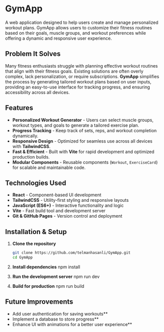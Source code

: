 # GymApp

A web application designed to help users create and manage personalized workout plans.
GymApp allows users to customize their fitness routines based on their goals, 
muscle groups, and workout preferences while offering a dynamic and responsive user experience.

## Problem It Solves

Many fitness enthusiasts struggle with planning effective workout routines that align with their fitness goals. 
Existing solutions are often overly complex, lack personalization, or require subscriptions. **GymApp** simplifies the 
process by generating tailored workout plans based on user inputs, providing an easy-to-use interface for tracking progress, 
and ensuring accessibility across all devices.

## Features

- **Personalized Workout Generator** - Users can select muscle groups, workout types, and goals to generate a tailored exercise plan.
- **Progress Tracking** - Keep track of sets, reps, and workout completion dynamically.
- **Responsive Design** - Optimized for seamless use across all devices with **TailwindCSS**.
- **Fast & Efficient** - Built with **Vite** for rapid development and optimized production builds.
- **Modular Components** - Reusable components (`Workout`, `ExerciseCard`) for scalable and maintainable code.

## Technologies Used

- **React** - Component-based UI development
- **TailwindCSS** - Utility-first styling and responsive layouts
- **JavaScript (ES6+)** - Interactive functionality and logic
- **Vite** - Fast build tool and development server
- **Git & GitHub Pages** - Version control and deployment

## Installation & Setup

1. **Clone the repository**
   ```sh
   git clone https://github.com/telmanhasanli/GymApp.git
   cd GymApp

2. **Install dependencies**
    npm install

3. **Run the development server**
    npm run dev

4. **Build for production**
    npm run build

## Future Improvements
- Add user authentication for saving workouts**
- Implement a database to store progress**
- Enhance UI with animations for a better user experience**


